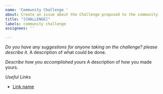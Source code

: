 ```yaml
---
name: 'Community Challenge '
about: Create an issue about the Challenge proposed to the community
title: "[CHALLENGE]"
labels: community challenge
assignees: ''

---
```


*Do you have any suggestions for anyone taking on the challenge? please describe it.*
A description of what could be done.

*Describe how you accomplished yours*
A description of how you made yours.

*Useful Links*
- [Link name](URL)
